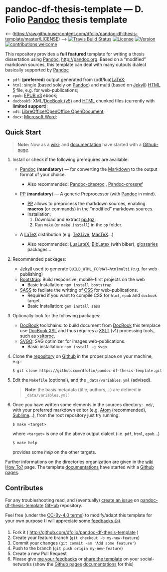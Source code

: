 # pandoc-df-thesis-template — D. Folio [Pandoc] thesis template

<-- (https://raw.githubusercontent.com/dfolio/pandoc-df-thesis-template/master/LICENSE) -->
[![Travis Build Status](https://img.shields.io/travis/com/dfolio/pandoc-df-thesis-template.svg)][travis-ci]
[![License](https://img.shields.io/github/license/dfolio/pandoc-df-thesis-template.svg)][license]
[![Version](https://img.shields.io/github/tag/dfolio/pandoc-df-thesis-template.svg)][this-repo]
 [![contributions welcome](https://img.shields.io/badge/contributions-welcome-brightgreen.svg?style=flat)][this-issues]

This repository provides a **full featured** template for writing a thesis dissertation using [Pandoc], <http://pandoc.org>. Based on a “modified” markdown sources, this template can deal with many outputs dialect basically supported by [Pandoc]

- `pdf`: (**preferred**) output generated from (pdf/lua)[LaTeX];
- `html`: single (based solely on [Pandoc]) and multi (based on [Jekyll])  [HTML 5][HTML] file, e.g. for web-publications;
- `epub`: [EPUB  v3][EPUB] ebook;
- `docbook5`: XML/[DocBook (v5)][DocBook] and [HTML] chunked files  (currently with **limited support**);
- `odt`:  [LibreOffice/OpenOffice OpenDocument][odt];
- `docx`: [Microsoft Word][docx];


## Quick Start

> **Note:** Now as a [wiki](https://github.com/dfolio/pandoc-df-thesis-template/wiki/Getting-Started);
> and [documentation][doc] have started with a [Github-page][doc].

1. Install or check if the following prerequires are available: 
   - [Pandoc] (**mandatory**) &mdash; for converting the [Markdown] to the output format of your choice.
     - Also recommended: [Pandoc-citeproc] , [Pandoc-crossref]
   - [PP][PP] (**mandatory**) &mdash; A generic Preprocessor (with [Pandoc] in mind).
     - [PP][PP] allows to preprocess the markdown sources, enabling **macros** (or commands) in the “modified” markdown sources.
     - Installation:
       1. Download and extract [pp.tgz](https://cdsoft.fr/pp/pp.tgz).
       2. Run `make` (or `make install`) in the `pp` folder.
      
   - A [LaTeX] distribution (e.g. [TeXLive](http://www.tug.org/texlive/), [MacTeX](https://tug.org/mactex/)…)
     - Also recommended: [LuaLateX](http://www.luatex.org/), [BibLatex](https://github.com/plk/biblatex/) (with biber), [glossaries](http://www.ctan.org/pkg/glossaries/) packages...
     
2. Recommanded packages:
   - [Jekyll]  used to generate `BUILD_HTML_FORMAT=htmlmulti` (e.g. for web-publishing)
   - [Bootstrap](https://getbootstrap.com): Build responsive, mobile-first projects on the web
     - Basic Installation: `npm install bootstrap`
   - [SASS][SASS]  to facilate the writting of [CSS](https://www.w3schools.com/css/) for web-publications.
     - Required if you want to compile CSS for `html`, `epub` and `docbook` target.
     - Basic Installation: `gem install sass`
3. Optionally look for the following packages:
   - [DocBook][DocBook] toolchains: to build document from [DocBook][DocBook] this templace use [DocBook XSL](http://www.sagehill.net/book-description.html) and thus requires a [XSLT](https://www.w3.org/TR/xslt/) (v1) processing tools, such as [xsltproc](http://xmlsoft.org/XSLT/xsltproc.html).
   - [SVGO](https://github.com/svg/svgo): SVG optimizer for images web-publications.
     - Basic installation: `npm install -g svgo`
     
4. Clone the [repository](https://github.com/dfolio/pandoc-df-thesis-template) on [Github](https://github.com/) in the proper place on your machine, e.g.:

   ```{console}
   $ git clone https://github.com/dfolio/pandoc-df-thesis-template.git
   ```
4. Edit the `Makefile` (optional), and the `_data/variables.yml` (advised).

    > **Note**: the basis metadata (title, authors,...) are defined in `_data/variables.yml`!

5. Once you have written some elements in the sources directory:  `_md/`, with your preferred markdown editor (e.g. [Atom](https://atom.io) (recommended), [Sublime](https://www.sublimetext.com/)…), from the root repository just try running:

   ```{console}
   $ make <target>
   ```

   where `<target>` is one of the above output dialect (i.e. `pdf`, `html`, `epub`…)

   ```{console}
   $ make help
   ```
   
   provides some _help_ on the other targets. 

Further informations on the directories organization are given in the [wiki](https://github.com/dfolio/pandoc-df-thesis-template/wiki) [How To?](https://github.com/dfolio/pandoc-df-thesis-template/wiki/How-To%3F) page.
The template [documentations][doc] have started with a [Github pages][doc].

## Contributes 

For any troubleshooting read, and (eventually) [create an issue][this-issues] on [pandoc-df-thesis-template][this-repo] [GitHub] repository.

Feel free (under the [CC-By-4.0 terms][license]) to modify/adapt this template for your own purpose (I will appreciate some [feedbacks :+1:][this-repo]).


1. Fork it ( http://github.com/dfolio/pandoc-df-thesis-template )
2. Create your feature branch (`git checkout -b my-new-feature`)
3. Commit your changes (`git commit -am 'Add some feature'`)
4. Push to the branch (`git push origin my-new-feature`)
5. Create a new Pull Request
6. Please give [me your feedbacks][doc] or [share the template][doc] on your social-networks (show the [Github pages][doc] [documentations][doc] for this)


[DocBook]: http://docbook.org/ "DocBook is a semantic markup language for technical documentation."
[docx]: https://en.wikipedia.org/wiki/Office_Open_XML "Docx is a zipped, XML-based file format developed by Microsoft for representing word processing"
[EPUB]: http://idpf.org/epub "EPUB is an e-book file format. EPUB files can be read using complying software on devices such as smartphones, tablets, computers, or e-readers."
[GitHub]: https://github.com "GitHub Inc. is a web-based hosting service for version control using Git."
[HTML]: http://www.w3.org/TR/html5/ "HTML5 is a markup language used for structuring and presenting content on the World Wide Web"
[Jekyll]: https://jekyllrb.com/ "Jekyll is a simple, blog-aware, static site generator for personal, project, or organization sites. Jekyll is developed in Ruby by Tom Preston-Werner."
[LaTeX]: http://www.latex-project.org/ "TeX/LaTeX is a document preparation system."
[Liquid]: https://shopify.github.io/liquid/ " Liquid is a templating language to process templates."
[Markdown]: https://daringfireball.net/projects/markdown/ "Markdown is a lightweight markup language with plain text formatting syntax. It is developed by John Gruber."
[Make]: https://en.wikipedia.org/wiki/Make_(software) "Make is a build automation tool that automatically builds from source code by reading files called Makefiles which specify how to derive the targeted build. "
[odt]: http://en.wikipedia.org/wiki/OpenDocument "The Open Document Format for Office Applications (ODF), also known as OpenDocument, is a ZIP-compressed XML-based file format for word processing documents. "
[Pandoc]: http://pandoc.org "Pandoc is a free and open-source software document converter, widely used as a writing tool"
[pandoc-citeproc]: https://github.com/jgm/pandoc-citeproc "Library and executable for using citeproc with pandoc"
[pandoc-crossref]: https://github.com/lierdakil/pandoc-crossref "Pandoc filter for cross-references "
[pp]: https://cdsoft.fr/pp/ "PP is a generic Preprocessor (with Pandoc in mind)"
[SASS]: https://github.com/sass/ruby-sass "Sass (Syntactically awesome style sheets) is a preprocessor scripting language that is interpreted or compiled into Cascading Style Sheets (CSS)."


[travis-ci]: https://travis-ci.com/dfolio/pandoc-df-thesis-template "Travis status"
[this-repo]: http://github.com/dfolio/pandoc-df-thesis-template "pandoc-df-thesis-template GitHub repo"
[this-issues]: http://github.com/dfolio/pandoc-df-thesis-template/issues "pandoc-df-thesis-template issues"
[doc]: http://dfolio.github.io/docs/pandoc-df-thesis-template/ "pandoc-df-thesis-template documentations"
[license]: https://github.com/dfolio/pandoc-df-thesis-template/blob/master/LICENSE "pandoc-df-thesis-template license (CC-BY-4.0)"
